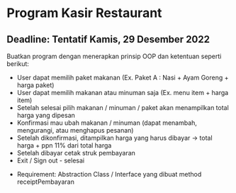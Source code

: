 # Program Kasir Restaurant
## Deadline: Tentatif Kamis, 29 Desember 2022
Buatkan program dengan menerapkan prinsip OOP dan ketentuan seperti berikut:  
- User dapat memilih paket makanan (Ex. Paket A : Nasi + Ayam Goreng + harga paket)
- User dapat memilih makanan atau minuman saja (Ex. menu item + harga item)
- Setelah selesai pilih makanan / minuman / paket akan menampilkan total harga yang dipesan
- Konfirmasi mau ubah makanan / minuman (dapat menambah, mengurangi, atau menghapus pesanan)
- Setelah dikonfirmasi, ditampilkan harga yang harus dibayar -> total harga + ppn 11% dari total harga
- Setelah dibayar cetak struk pembayaran
- Exit / Sign out - selesai

+ Requirement: Abstraction Class / Interface yang dibuat method receiptPembayaran
